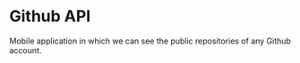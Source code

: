 # Github API 

Mobile application in which we can see the public repositories of any Github account.
